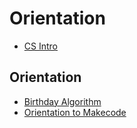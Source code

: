# Orientation

* [CS Intro](/courses/csintro)

## Orientation

* [Birthday Algorithm](/courses/csintro1/orientation/birthday-algorithm)
* [Orientation to Makecode](/courses/csintro1/orientation/makecode-orientation)